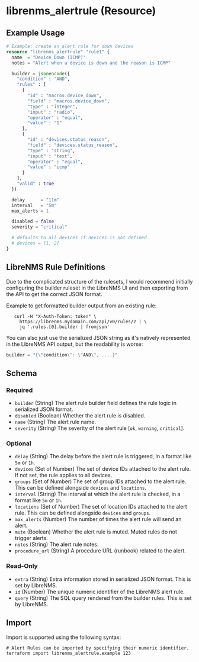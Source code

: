 # librenms_alertrule (Resource)

## Example Usage

```terraform
# Example: create an alert rule for down devices
resource "librenms_alertrule" "rule1" {
  name  = "Device Down (ICMP)"
  notes = "Alert when a device is down and the reason is ICMP"

  builder = jsonencode({
    "condition" : "AND",
    "rules" : [
      {
        "id" : "macros.device_down",
        "field" : "macros.device_down",
        "type" : "integer",
        "input" : "radio",
        "operator" : "equal",
        "value" : "1"
      },
      {
        "id" : "devices.status_reason",
        "field" : "devices.status_reason",
        "type" : "string",
        "input" : "text",
        "operator" : "equal",
        "value" : "icmp"
      }
    ],
    "valid" : true
  })

  delay      = "11m"
  interval   = "5m"
  max_alerts = 1

  disabled = false
  severity = "critical"

  # defaults to all devices if devices is not defined
  # devices = [1, 2]
}
```

## LibreNMS Rule Definitions

Due to the complicated structure of the rulesets,
I would recommend initially configuring the builder
ruleset in the LibreNMS UI and then exporting from
the API to get the correct JSON format.

Example to get formatted builder output from an existing rule:
```shell
   curl -H "X-Auth-Token: token" \
     https://librenms.mydomain.com/api/v0/rules/2 | \
     jq '.rules.[0].builder | fromjson'
```

You can also just use the serialized JSON string
as it's natively represented in the LibreNMS API output,
but the readability is worse:

```terraform
builder = "{\"condition\": \"AND\", ....}"
```

<!-- schema generated by tfplugindocs -->
## Schema

### Required

- `builder` (String) The alert rule builder field defines the rule logic in serialized JSON format.
- `disabled` (Boolean) Whether the alert rule is disabled.
- `name` (String) The alert rule name.
- `severity` (String) The severity of the alert rule [`ok`, `warning`, `critical`].

### Optional

- `delay` (String) The delay before the alert rule is triggered, in a format like `5m` or `1h`.
- `devices` (Set of Number) The set of device IDs attached to the alert rule. If not set, the rule applies to all devices.
- `groups` (Set of Number) The set of group IDs attached to the alert rule. This can be defined alongside `devices` and `locations`.
- `interval` (String) The interval at which the alert rule is checked, in a format like `5m` or `1h`.
- `locations` (Set of Number) The set of location IDs attached to the alert rule. This can be defined alongside `devices` and `groups`.
- `max_alerts` (Number) The number of times the alert rule will send an alert.
- `mute` (Boolean) Whether the alert rule is muted. Muted rules do not trigger alerts.
- `notes` (String) The alert rule notes.
- `procedure_url` (String) A procedure URL (runbook) related to the alert.

### Read-Only

- `extra` (String) Extra information stored in serialized JSON format. This is set by LibreNMS.
- `id` (Number) The unique numeric identifier of the LibreNMS alert rule.
- `query` (String) The SQL query rendered from the builder rules. This is set by LibreNMS.



## Import

Import is supported using the following syntax:

```shell
# Alert Rules can be imported by specifying their numeric identifier.
terraform import librenms_alertrule.example 123
```
